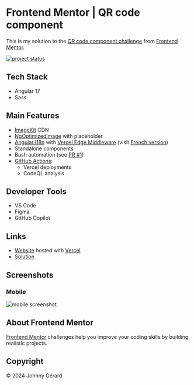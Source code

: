 # Frontend Mentor | QR code component

This is my solution to the [QR code component challenge](https://www.frontendmentor.io/challenges/qr-code-component-iux_sIO_H) from [Frontend Mentor](https://www.frontendmentor.io/).

[![project status](https://img.shields.io/badge/status-solution%20published-success?style=for-the-badge)](https://www.frontendmentor.io/solutions/qr-code-component-QWw2EaIc5d)

## Tech Stack

- Angular 17
- Sass

## Main Features

- [ImageKit](https://imagekit.io/) CDN
- [NgOptimizedImage](https://angular.dev/api/common/NgOptimizedImage) with placeholder
- [Angular i18n](https://angular.dev/guide/i18n) with [Vercel Edge Middleware](https://vercel.com/docs/functions/edge-middleware) (visit [French version](https://fem-qr-code-component-jgerard.vercel.app/fr-BE))
- Standalone components
- Bash automation (see [PR #1](../../pull/1))
- [GitHub Actions](.github/workflows):
  - Vercel deployments
  - CodeQL analysis

## Developer Tools

- VS Code
- Figma
- GitHub Copilot

## Links

- [Website](https://fem-qr-code-component-jgerard.vercel.app) hosted with [Vercel](https://vercel.com/)
- [Solution](https://www.frontendmentor.io/solutions/qr-code-component-QWw2EaIc5d)

## Screenshots

### Mobile

![mobile screenshot](screenshots/mobile.avif)

## About Frontend Mentor

[Frontend Mentor](https://www.frontendmentor.io/) challenges help you improve your coding skills by building realistic projects.

## Copyright

© 2024 Johnny Gérard
